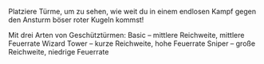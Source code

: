Platziere Türme, um zu sehen, wie weit du in einem endlosen Kampf gegen den Ansturm böser roter Kugeln kommst!

Mit drei Arten von Geschütztürmen:
     Basic – mittlere Reichweite, mittlere Feuerrate
     Wizard Tower – kurze Reichweite, hohe Feuerrate
     Sniper – große Reichweite, niedrige Feuerrate
